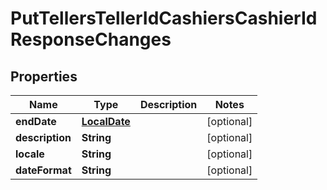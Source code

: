 
# PutTellersTellerIdCashiersCashierIdResponseChanges

## Properties
Name | Type | Description | Notes
------------ | ------------- | ------------- | -------------
**endDate** | [**LocalDate**](LocalDate.md) |  |  [optional]
**description** | **String** |  |  [optional]
**locale** | **String** |  |  [optional]
**dateFormat** | **String** |  |  [optional]



